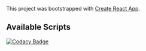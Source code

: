 This project was bootstrapped with [Create React App](https://github.com/facebook/create-react-app).

## Available Scripts

[![Codacy Badge](https://app.codacy.com/project/badge/Grade/8381e517badf4373a529f6b4c6e9fd0e)](https://www.codacy.com/gh/BuildForSDG/team-076-product?utm_source=github.com&amp;utm_medium=referral&amp;utm_content=BuildForSDG/team-076-product&amp;utm_campaign=Badge_Grade)

